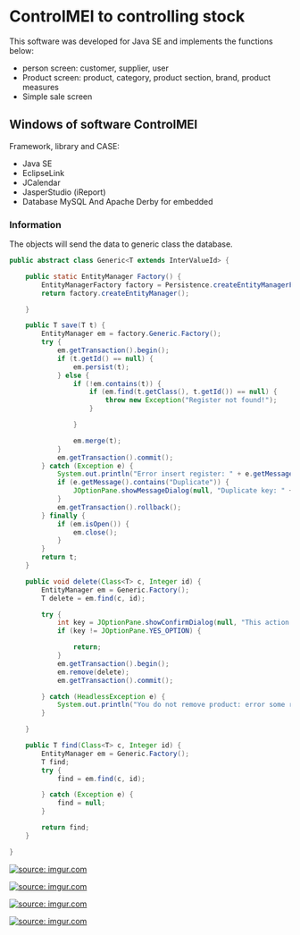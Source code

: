# ControlMEI to controlling stock

This software was developed for Java SE and implements the functions below:
- person screen: customer, supplier, user
- Product screen: product, category, product section, brand, product measures
- Simple sale screen


## Windows of software ControlMEI

Framework, library and CASE:
- Java SE
- EclipseLink
- JCalendar
- JasperStudio (iReport)
- Database MySQL And Apache Derby for embedded

### Information
The objects will send the data to generic class the database.

`````java
public abstract class Generic<T extends InterValueId> {

    public static EntityManager Factory() {
        EntityManagerFactory factory = Persistence.createEntityManagerFactory("controlup");
        return factory.createEntityManager();

    }

    public T save(T t) {
        EntityManager em = factory.Generic.Factory();
        try {
            em.getTransaction().begin();
            if (t.getId() == null) {
                em.persist(t);
            } else {
                if (!em.contains(t)) {
                    if (em.find(t.getClass(), t.getId()) == null) {
                        throw new Exception("Register not found!");
                    }

                }

                em.merge(t);
            }
            em.getTransaction().commit();
        } catch (Exception e) {
            System.out.println("Error insert register: " + e.getMessage());
            if (e.getMessage().contains("Duplicate")) {
                JOptionPane.showMessageDialog(null, "Duplicate key: " + t.getClass().getSimpleName().toUpperCase() + " with not permission.\nCheck and try again.");
            }
            em.getTransaction().rollback();
        } finally {
            if (em.isOpen()) {
                em.close();
            }
        }
        return t;
    }

    public void delete(Class<T> c, Integer id) {
        EntityManager em = Generic.Factory();
        T delete = em.find(c, id);

        try {
            int key = JOptionPane.showConfirmDialog(null, "This action will removing definitely object it database.\nWant continue?", "DELETAR DADOS DO BANCO", JOptionPane.YES_NO_OPTION, JOptionPane.QUESTION_MESSAGE);
            if (key != JOptionPane.YES_OPTION) {

                return;
            }
            em.getTransaction().begin();
            em.remove(delete);
            em.getTransaction().commit();

        } catch (HeadlessException e) {
            System.out.println("You do not remove product: error some remove -> " + e.getMessage());
        }

    }

    public T find(Class<T> c, Integer id) {
        EntityManager em = Generic.Factory();
        T find;
        try {
            find = em.find(c, id);

        } catch (Exception e) {
            find = null;
        }

        return find;
    }

}
`````

<a href="https://imgur.com/SGdmwvE"><img src="https://i.imgur.com/SGdmwvE.png" title="source: imgur.com" /></a>

<a href="https://imgur.com/NzfobE7"><img src="https://i.imgur.com/NzfobE7h.png" title="source: imgur.com" /></a>

<a href="https://imgur.com/y4taqVV"><img src="https://i.imgur.com/y4taqVVh.png" title="source: imgur.com" /></a>

<a href="https://imgur.com/FoErBc2"><img src="https://i.imgur.com/FoErBc2h.png" title="source: imgur.com" /></a>
